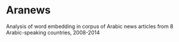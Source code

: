 # Aranews
Analysis of word embedding in corpus of Arabic news articles from 8 Arabic-speaking countries, 2008-2014
